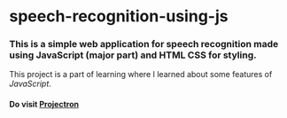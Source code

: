 # speech-recognition-using-js

### This is a simple web application for speech recognition made using **JavaScript** (major part) and **HTML** **CSS** for styling.

This project is a part of learning where I learned about some features of *JavaScript*.

#### Do visit [Projectron](http://projectron.tech/)
